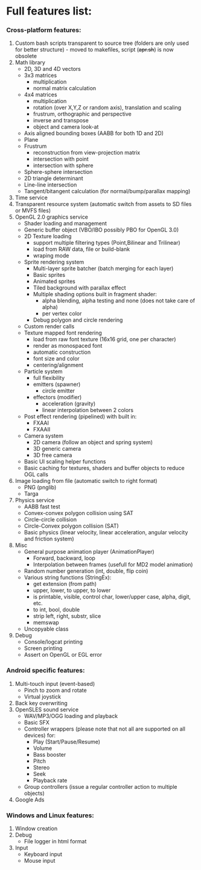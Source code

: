 # Full features list:

### Cross-platform features:

1. Custom bash scripts transparent to source tree (folders are only used for better structure) - moved to makefiles, script (~~apr.sh~~) is now obsolete
2. Math library
   + 2D, 3D and 4D vectors
   + 3x3 matrices
      - multiplication
      - normal matrix calculation
   + 4x4 matrices
      - multiplication
      - rotation (over X,Y,Z or random axis), translation and scaling
      - frustrum, orthographic and perspective
      - inverse and transpose
      - object and camera look-at
   + Axis aligned bounding boxes (AABB for both 1D and 2D)
   + Plane
   + Frustrum
      - reconstruction from view-projection matrix
      - intersection with point
      - intersection with sphere
   + Sphere-sphere intersection
   + 2D triangle determinant
   + Line-line intersection
   + Tangent/bitangent calculation (for normal/bump/parallax mapping)
3. Time service
4. Transparent resource system (automatic switch from assets to SD files or MVFS files)
5. OpenGL 2.0 graphics service
   + Shader loading and management
   + Generic buffer object (VBO/IBO possibly PBO for OpenGL 3.0)
   + 2D Texture loading
      - support multiple filtering types (Point,Bilinear and Trilinear)
      - load from RAW data, file or build-blank
      - wraping mode
   + Sprite rendering system
      - Multi-layer sprite batcher (batch merging for each layer)
      - Basic sprites
      - Animated sprites
      - Tiled background with parallax effect
      - Multiple shading options built in fragment shader:
         - alpha blending, alpha testing and none (does not take care of alpha)
         - per vertex color
      - Debug polygon and circle rendering
   + Custom render calls
   + Texture mapped font rendering
      - load from raw font texture (16x16 grid, one per character)
	  - render as monospaced font
	  - automatic construction 
	  - font size and color
	  - centering/alignment
   + Particle system
      - full flexibility
      - emitters (spawner)
         - circle emitter
      - effectors (modifier)
         - acceleration (gravity)
         - linear interpolation between 2 colors
   + Post effect rendering (pipelined) with built in:
      - FXAAI
      - FXAAII
   + Camera system
      - 2D camera (follow an object and spring system)
      - 3D generic camera
      - 3D free camera
   + Basic UI scaling helper functions
   + Basic caching for textures, shaders and buffer objects to reduce OGL calls
6. Image loading from file (automatic switch to right format)
   + PNG (pnglib)
   + Targa
7. Physics service
   + AABB fast test
   + Convex-convex polygon collision using SAT
   + Circle-circle collision
   + Circle-Convex polygon collision (SAT)
   + Basic physics (linear velocity, linear acceleration, angular velocity and friction system)
7. Misc
   + General purpose animation player (AnimationPlayer)
      - Forward, backward, loop
      - Interpolation between frames (usefull for MD2 model animation)
   + Random number generation (int, double, flip coin)
   + Various string functions (StringEx):
      - get extension (from path)
      - upper, lower, to upper, to lower
      - is printable, visible, control char, lower/upper case, alpha, digit, etc.
      - to int, bool, double
      - strip left, right, substr, slice
      - memswap
   + Uncopyable class
9. Debug 
   + Console/logcat printing
   + Screen printing
   + Assert on OpenGL or EGL error

### Android specific features:

1. Multi-touch input (event-based)
   + Pinch to zoom and rotate
   + Virtual joystick
2. Back key overwriting
3. OpenSLES sound service
   + WAV/MP3/OGG loading and playback
   + Basic SFX
   + Controller wrappers (please note that not all are supported on all devices) for:
      - Play (Start/Pause/Resume)
      - Volume
      - Bass booster
      - Pitch
      - Stereo
      - Seek
      - Playback rate
   + Group controllers (issue a regular controller action to multiple objects)
4. Google Ads

### Windows and Linux features:

1. Window creation
2. Debug
   + File logger in html format
3. Input
   + Keyboard input
   + Mouse input

